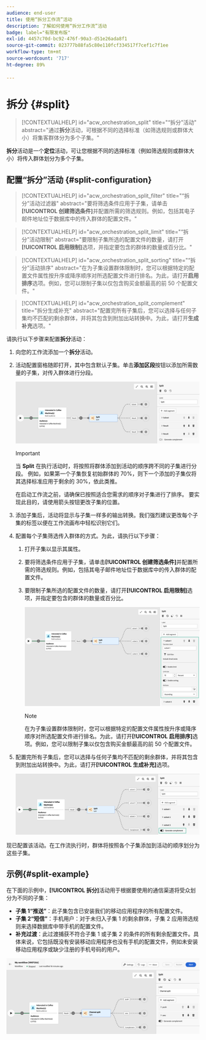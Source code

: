 ```yaml
---
audience: end-user
title: 使用“拆分工作流”活动
description: 了解如何使用“拆分工作流”活动
badge: label="有限发布版"
exl-id: 4457c70d-bc92-476f-90a3-d51e26ada8f1
source-git-commit: 023777b88fa5c80e110fcf334517f7cef1c7f1ee
workflow-type: tm+mt
source-wordcount: '717'
ht-degree: 89%

---
```


# 拆分 {#split}

>[!CONTEXTUALHELP]
>id="acw_orchestration_split"
>title="“拆分”活动"
>abstract="通过&#x200B;**拆分**&#x200B;活动，可根据不同的选择标准（如筛选规则或群体大小）将集客群体分为多个子集。"

**拆分**&#x200B;活动是一个&#x200B;**定位**&#x200B;活动，可让您根据不同的选择标准（例如筛选规则或群体大小）将传入群体划分为多个子集。

## 配置“拆分”活动 {#split-configuration}

>[!CONTEXTUALHELP]
>id="acw_orchestration_split_filter"
>title="“拆分”活动过滤器"
>abstract="要将筛选条件应用于子集，请单击&#x200B;**[!UICONTROL 创建筛选条件]**&#x200B;并配置所需的筛选规则。例如，包括其电子邮件地址位于数据库中的传入群体的配置文件。"

>[!CONTEXTUALHELP]
>id="acw_orchestration_split_limit"
>title="“拆分”活动限制"
>abstract="要限制子集所选的配置文件的数量，请打开&#x200B;**[!UICONTROL 启用限制]**&#x200B;选项，并指定要包含的群体的数量或百分比。"


>[!CONTEXTUALHELP]
>id="acw_orchestration_split_sorting"
>title="“拆分”活动排序"
>abstract="在为子集设置群体限制时，您可以根据特定的配置文件属性按升序或降序顺序对所选配置文件进行排名。为此，请打开&#x200B;**启用排序**&#x200B;选项。例如，您可以限制子集以仅包含购买金额最高的前 50 个配置文件。"

>[!CONTEXTUALHELP]
>id="acw_orchestration_split_complement"
>title="拆分生成补充"
>abstract="配置完所有子集后，您可以选择与任何子集均不匹配的剩余群体，并将其包含到附加出站转换中。为此，请打开&#x200B;**生成补充**&#x200B;选项。"

请执行以下步骤来配置&#x200B;**拆分**&#x200B;活动：

1. 向您的工作流添加一个&#x200B;**拆分**&#x200B;活动。

1. 活动配置窗格随即打开，其中包含默认子集。单击&#x200B;**添加区段**&#x200B;按钮以添加所需数量的子集，对传入群体进行分段。

   ![](../assets/workflow-split.png)

   >[!IMPORTANT]
   >
   >当 **Split** 在执行活动时，将按照将群体添加到活动的顺序跨不同的子集进行分段。 例如，如果第一个子集恢复初始群体的 70%，则下一个添加的子集仅将其选择标准应用于剩余的 30%，依此类推。
   >
   >在启动工作流之前，请确保已按照适合您需求的顺序对子集进行了排序。 要实现此目的，请使用箭头按钮更改子集的位置。

1. 添加子集后，活动将显示与子集一样多的输出转换。我们强烈建议更改每个子集的标签以便在工作流画布中轻松识别它们。

1. 配置每个子集筛选传入群体的方式。为此，请执行以下步骤：

   1. 打开子集以显示其属性。

   1. 要将筛选条件应用于子集，请单击&#x200B;**[!UICONTROL 创建筛选条件]**&#x200B;并配置所需的筛选规则。例如，包括其电子邮件地址位于数据库中的传入群体的配置文件。

   1. 要限制子集所选的配置文件的数量，请打开&#x200B;**[!UICONTROL 启用限制]**&#x200B;选项，并指定要包含的群体的数量或百分比。

      ![](../assets/workflow-split-subset.png)


      >[!NOTE]
      >
      >在为子集设置群体限制时，您可以根据特定的配置文件属性按升序或降序顺序对所选配置文件进行排名。为此，请打开&#x200B;**[!UICONTROL 启用排序]**&#x200B;选项。例如，您可以限制子集以仅包含购买金额最高的前 50 个配置文件。


1. 配置完所有子集后，您可以选择与任何子集均不匹配的剩余群体，并将其包含到附加出站转换中。为此，请打开&#x200B;**[!UICONTROL 生成补充]**&#x200B;选项。

   ![](../assets/workflow-split-complement.png)

现已配置该活动。在工作流执行时，群体将按照各个子集添加到活动的顺序划分为这些子集。

## 示例{#split-example}

在下面的示例中，**[!UICONTROL 拆分]**&#x200B;活动用于根据要使用的通信渠道将受众划分为不同的子集：

* **子集 1“推送”**：此子集包含已安装我们的移动应用程序的所有配置文件。
* **子集 2“短信”**：手机用户：对于未归入子集 1 的剩余群体，子集 2 应用筛选规则来选择数据库中带手机的配置文件。
* **补充过渡**：此过渡捕获不符合子集 1 或子集 2 的条件的所有剩余配置文件。具体来说，它包括既没有安装移动应用程序也没有手机的配置文件，例如未安装移动应用程序或缺少注册的手机号码的用户。

![](../assets/workflow-split-example.png)
